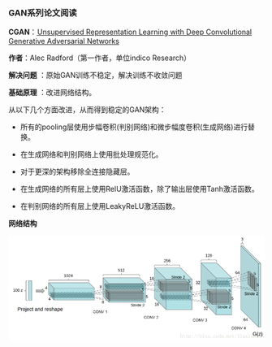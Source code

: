 ### **GAN系列论文阅读**
**CGAN**：[ Unsupervised Representation Learning with Deep Convolutional Generative Adversarial Networks](https://arxiv.org/abs/1511.06434)

**作者**：Alec Radford（第一作者，单位indico Research）

**解决问题** ：原始GAN训练不稳定，解决训练不收敛问题

**基础原理** ：改进网络结构。

从以下几个方面改进，从而得到稳定的GAN架构：
- 所有的pooling层使用步幅卷积(判别网络)和微步幅度卷积(生成网络)进行替换。

- 在生成网络和判别网络上使用批处理规范化。

- 对于更深的架构移除全连接隐藏层。

- 在生成网络的所有层上使用RelU激活函数，除了输出层使用Tanh激活函数。

- 在判别网络的所有层上使用LeakyReLU激活函数。

**网络结构**

![示意图](./pic/1.png)


